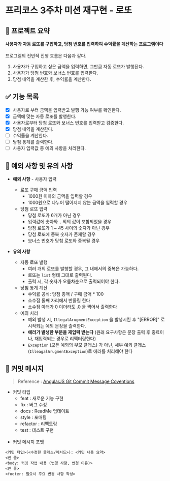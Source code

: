 # 프리코스 3주차 미션 재구현 - 로또 

## 📄 프로젝트 요약
**사용자가 자동 로또를 구입하고, 당첨 번호를 입력하여 수익률을 계산하는 프로그램이다**  
<br/>
프로그램의 전반적 진행 흐름은 다음과 같다.
1. 사용자가 구입하고 싶은 금액을 입력하면, 그만큼 자동 로또가 발행된다.
2. 사용자가 당첨 번호와 보너스 번호를 입력한다.
3. 당첨 내역을 계산한 후, 수익률을 계산한다.
## ✅ 기능 목록

- [X] 사용자로 부터 금액을 입력받고 발행 가능 여부를 확인한다.
- [X] 금액에 맞는 자동 로또를 발행한다.
- [X] 사용자로부터 당첨 로또와 보너스 번호를 입력받고 검증한다.
- [X] 당첨 내역을 계산한다.
- [ ] 수익률을 계산한다.
- [ ] 당첨 통계를 출력한다.
- [ ] 사용자 입력값 중 예외 사항을 처리한다.

## 🚨 예외 사항 및 유의 사항

* **예외 사항** - 사용자 입력
    * 로또 구매 금액 입력
        * 1000원 이하의 금액을 입력할 경우
        * 1000원으로 나누어 떨어지지 않는 금액을 입력할 경우
    * 당첨 로또 입력
        * 당첨 로또가 6개가 아닌 경우 
        * 입력값에 숫자와 `,` 외의 값이 포함되었을 경우
        * 당첨 로또가 1 ~ 45 사이의 숫자가 아닌 경우
        * 당첨 로또에 중복 숫자가 존재할 경우
        * 보너스 번호가 당첨 로또와 중복될 경우


* **유의 사항**
    * 자동 로또 발행
        * 여러 개의 로또를 발행할 경우, 그 내에서의 중복은 가능하다.
        * 로또는 `list` 형태 그대로 출력된다.
        * 출력 시, 각 숫자가 오름차순으로 출력되어야 한다.
    * 당첨 통계 계산
        * 수익률 공식: 당첨 총액 / 구매 금액 * 100
        * 소수점 둘째 자리에서 반올림 한다
        * 소수점 아래가 0 이더라도 .0 을 찍어서 출력한다
    * 예외 처리
        * 예외 발생 시, `IllegalArugmentException` 을 발생시킨 후 "[ERROR]" 로 시작되는 예외 문장을 출력한다.
        * **에러가 발생한 부분을 재입력 받는다** (원래 요구사항은 문장 출력 후 종료이나, 재입력되는 경우로 리팩터링한다)
        * `Exception` (모든 예외의 부모 클래스) 가 아닌, 세부 예외 클래스 (`IlleagalArugmentException`)로 에러를 처리해야 한다

## 📝 커밋 메시지

> Reference : [AngularJS Git Commit Message Coventions](https://gist.github.com/stephenparish/9941e89d80e2bc58a153)

* 커밋 타입
    * feat : 새로운 기능 구현
    * fix  : 버그 수정
    * docs : ReadMe 업데이트
    * style : 포매팅
    * refactor : 리팩토링
    * test : 테스트 구현  
      <br/>
* 커밋 메시지 포맷

```
<커밋 타입>(<수정한 클래스/메서드>): <커밋 내용 요약>
<빈 줄>
<body: 커밋 작업 내용 (변경 사항, 변경 이유)>
<빈 줄>
<footer: 필요시 주요 변경 사항 작성>
```
